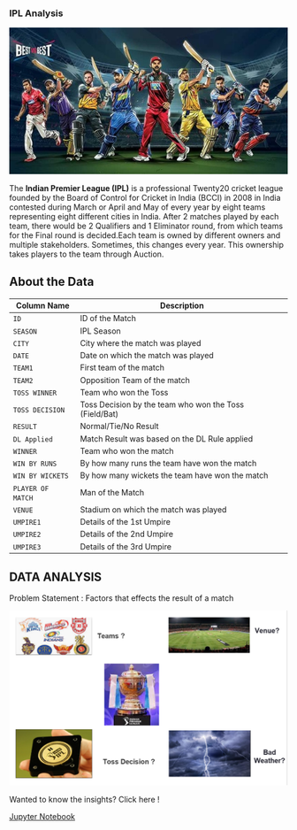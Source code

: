### IPL Analysis

![image.jpg](images/ipl.jpg)

The __Indian Premier League (IPL)__ is a professional Twenty20 cricket league founded by the Board of Control for Cricket in India (BCCI) in 2008 in India contested during March or April and May of every year by eight teams representing eight different cities in India. After 2 matches played by each team, there would be 2 Qualifiers and 1 Eliminator round, from which teams for the Final round is decided.Each team is owned by different owners and multiple stakeholders. Sometimes, this changes every year. This ownership takes players to the team through Auction.

## About the Data

| Column Name | Description |
| --- | --- |
| `ID` | ID of the Match |
| `SEASON` | IPL Season |
| `CITY`| City where the match was played |
| `DATE` | Date on which the match was played |
| `TEAM1` | First team of the match |
| `TEAM2` | Opposition Team of the match |
| `TOSS WINNER` | Team who won the Toss |
| `TOSS DECISION` | Toss Decision by the team who won the Toss (Field/Bat) |
| `RESULT` | Normal/Tie/No Result |
| `DL Applied` | Match Result was based on the DL Rule applied |
| `WINNER` | Team who won the match |
| `WIN BY RUNS` | By how many runs the team have won the match |
| `WIN BY WICKETS` | By how many wickets the team have won the match |
| `PLAYER OF MATCH` | Man of the Match |
| `VENUE` | Stadium on which the match was played |
| `UMPIRE1` | Details of the 1st Umpire |
| `UMPIRE2` | Details of the 2nd Umpire |
| `UMPIRE3` | Details of the 3rd Umpire |

## DATA ANALYSIS

Problem Statement : Factors that effects the result of a match

![image.PNG](images/problemstatement.PNG)

Wanted to know the insights? Click here !

[Jupyter Notebook](./Untitled1.ipynb)
